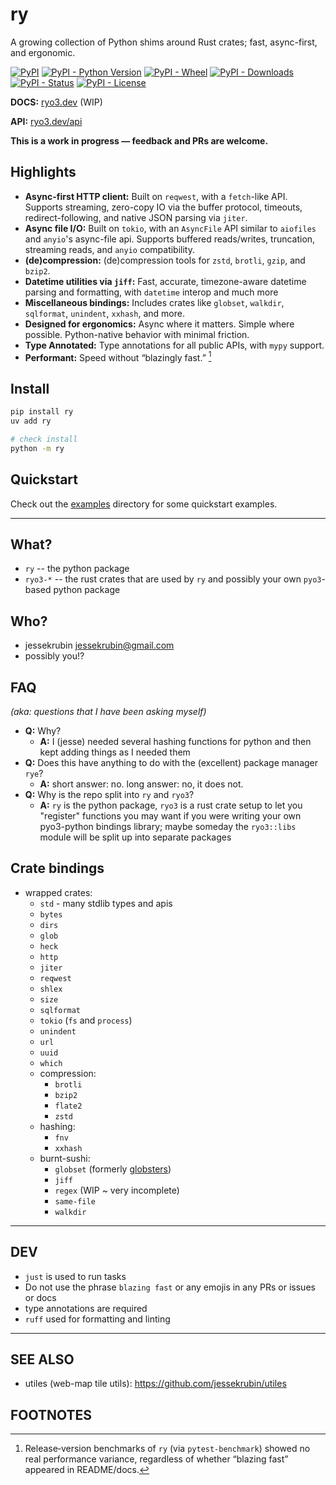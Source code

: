 # ry

A growing collection of Python shims around Rust crates; fast, async-first, and
ergonomic.

[![PyPI](https://img.shields.io/pypi/v/ry?style=flat-square&cacheSeconds=600)](https://pypi.org/project/ry/)
[![PyPI - Python Version](https://img.shields.io/pypi/pyversions/ry?style=flat-square&cacheSeconds=600)](https://pypi.org/project/ry/)
[![PyPI - Wheel](https://img.shields.io/pypi/wheel/ry?style=flat-square&cacheSeconds=600)](https://pypi.org/project/ry/)
[![PyPI - Downloads](https://img.shields.io/pypi/dm/ry?style=flat-square&cacheSeconds=600)](https://pypi.org/project/ry/)
[![PyPI - Status](https://img.shields.io/pypi/status/ry?style=flat-square&cacheSeconds=600)](https://pypi.org/project/ry/)
[![PyPI - License](https://img.shields.io/pypi/l/ry?style=flat-square&cacheSeconds=600)](https://pypi.org/project/ry/)

**DOCS:** [ryo3.dev](https://ryo3.dev) (WIP)

**API:** [ryo3.dev/api](https://ryo3.dev/api)

**This is a work in progress — feedback and PRs are welcome.**

## Highlights

- **Async-first HTTP client:** Built on `reqwest`, with a `fetch`-like API.
  Supports streaming, zero-copy IO via the buffer protocol, timeouts,
  redirect-following, and native JSON parsing via `jiter`.
- **Async file I/O:** Built on `tokio`, with an `AsyncFile` API similar to
  `aiofiles` and `anyio`'s async-file api. Supports buffered reads/writes,
  truncation, streaming reads, and `anyio` compatibility.
- **(de)compression:** (de)compression tools for `zstd`, `brotli`, `gzip`, and
  `bzip2`.
- **Datetime utilities via `jiff`:** Fast, accurate, timezone-aware datetime
  parsing and formatting, with `datetime` interop and much more
- **Miscellaneous bindings:** Includes crates like `globset`, `walkdir`,
  `sqlformat`, `unindent`, `xxhash`, and more.
- **Designed for ergonomics:** Async where it matters. Simple where possible.
  Python-native behavior with minimal friction.
- **Type Annotated:** Type annotations for all public APIs, with `mypy` support.
- **Performant:** Speed without “blazingly fast.” [^1]

## Install

```bash
pip install ry
uv add ry

# check install
python -m ry
```

## Quickstart

Check out the [examples](https://github.com/jessekrubin/ry/tree/main/examples)
directory for some quickstart examples.

---

## What?

- `ry` -- the python package
- `ryo3-*` -- the rust crates that are used by `ry` and possibly your own
  `pyo3`-based python package

## Who?

- jessekrubin <jessekrubin@gmail.com>
- possibly you!?

## FAQ

_(aka: questions that I have been asking myself)_

- **Q:** Why?
  - **A:** I (jesse) needed several hashing functions for python and then kept
    adding things as I needed them
- **Q:** Does this have anything to do with the (excellent) package manager
  `rye`?
  - **A:** short answer: no. long answer: no, it does not.
- **Q:** Why is the repo split into `ry` and `ryo3`?
  - **A:** `ry` is the python package, `ryo3` is a rust crate setup to let you
    "register" functions you may want if you were writing your own pyo3-python
    bindings library; maybe someday the `ryo3::libs` module will be split up
    into separate packages

## Crate bindings

- wrapped crates:
  - `std` - many stdlib types and apis
  - `bytes`
  - `dirs`
  - `glob`
  - `heck`
  - `http`
  - `jiter`
  - `reqwest`
  - `shlex`
  - `size`
  - `sqlformat`
  - `tokio` (`fs` and `process`)
  - `unindent`
  - `url`
  - `uuid`
  - `which`
  - compression:
    - `brotli`
    - `bzip2`
    - `flate2`
    - `zstd`
  - hashing:
    - `fnv`
    - `xxhash`
  - burnt-sushi:
    - `globset` (formerly [globsters](https://pypi.org/project/globsters/))
    - `jiff`
    - `regex` (WIP ~ very incomplete)
    - `same-file`
    - `walkdir`

---

## DEV

- `just` is used to run tasks
- Do not use the phrase `blazing fast` or any emojis in any PRs or issues or
  docs
- type annotations are required
- `ruff` used for formatting and linting

---

## SEE ALSO

- utiles (web-map tile utils): https://github.com/jessekrubin/utiles

## FOOTNOTES

[^1]:
    Release‑version benchmarks of `ry` (via `pytest‑benchmark`) showed no real
    performance variance, regardless of whether “blazing fast” appeared in
    README/docs.
